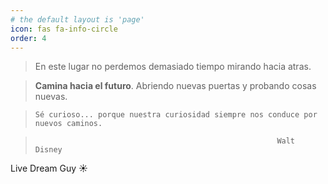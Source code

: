 ```yaml
---
# the default layout is 'page'
icon: fas fa-info-circle
order: 4
---
```


> En este lugar no perdemos demasiado tiempo mirando hacia atras.

> **Camina hacia el futuro**. Abriendo nuevas puertas y probando cosas nuevas.

>     Sé curioso... porque nuestra curiosidad siempre nos conduce por nuevos caminos.

>                                                           Walt Disney

Live Dream Guy ☀️
